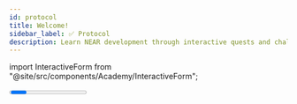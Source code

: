 ```yaml
---
id: protocol
title: Welcome!
sidebar_label: ✅ Protocol
description: Learn NEAR development through interactive quests and challenges designed to build your skills step by step.
---
```


import InteractiveForm from "@site/src/components/Academy/InteractiveForm";

<Progress course="basics" total=6 />


Welcome! We are excited for you to embark on your NEAR Quest journey. Let's start by learning the fundamentals!

---

## NEAR Protocol

In technical terms, NEAR is a [layer-one](https://coinmarketcap.com/academy/glossary/layer-1-blockchain), [sharded](https://near.org/blog/near-launches-nightshade-sharding-paving-the-way-for-mass-adoption), [proof-of-stake](https://en.wikipedia.org/wiki/Proof_of_stake) blockchain built with usability in mind.

[Layer-1](https://coinmarketcap.com/academy/glossary/layer-1-blockchain) means NEAR is the foundation that supports everything else built on it. It keeps all the transaction records safe and unchangeable which keeps the network secure and trustworthy.

[Sharded](https://near.org/blog/near-launches-nightshade-sharding-paving-the-way-for-mass-adoption) means the network is broken into pieces that work in parallel. This helps NEAR process transactions quickly and efficiently.

[Proof-of-stake](https://en.wikipedia.org/wiki/Proof_of_stake) uses less electricity compared with other blockchains which use proof-of-work. Users show they own NEAR tokens to help run the network. This makes it cheaper and lets more people use it.

---

## Lorem Ipsum

Lorem ipsum dolor sit amet, consectetur adipiscing elit. Donec feugiat tristique mi. Vivamus at neque vel tellus hendrerit consectetur. Sed velit odio, egestas vitae tellus volutpat, semper accumsan dui. Praesent ante augue, tempor et egestas a, mollis quis sem. Aliquam erat volutpat. Maecenas et erat efficitur, porta ligula at, condimentum ex. Etiam tempor venenatis nunc, sed placerat urna sollicitudin eget.

Ut orci nunc, semper eget tincidunt et, egestas ut ligula. Sed sit amet turpis risus. In elit augue, vestibulum nec nunc ut, porta luctus sapien. In rhoncus fringilla risus, ut aliquam tortor tincidunt ac. Phasellus varius, mauris hendrerit viverra sollicitudin, nunc justo maximus lectus, sed ultricies nunc turpis vel arcu. Sed quam nunc, vulputate sit amet suscipit id, commodo a mauris. Proin a arcu nec est pulvinar blandit nec vel libero. Fusce a ex rutrum, sollicitudin ligula vel, convallis erat. Vestibulum non maximus nunc. Donec ut ipsum nec nisl ullamcorper rutrum id vitae eros. Lorem ipsum dolor sit amet, consectetur adipiscing elit. Phasellus vitae arcu sit amet tellus sodales volutpat a sit amet libero. Donec efficitur neque cursus metus imperdiet dignissim. Proin fringilla sapien non felis dapibus, et molestie est eleifend. Mauris condimentum malesuada eros, vitae tincidunt lectus semper vehicula. 

---

## Quiz

<Quiz id="protocol-quiz" />
    <MultipleChoice>
        <Option> A. NEAR is a layer-one, sharded, proof-of-stake blockchain.</Option>
        <Option> B. NEAR is a layer-two, non-sharded, proof-of-work blockchain.</Option>
        <Option> C. NEAR is a layer-one, non-sharded, proof-of-stake blockchain.</Option>
        <Option correct> D. NEAR is a layer-two, sharded, proof-of-work blockchain.</Option>
    </MultipleChoice>
    <MultipleChoice>
        <Option correct> A. Sharding helps NEAR process transactions quickly and efficiently.</Option>
        <Option> B. Sharding makes NEAR less secure.</Option>
        <Option> C. Sharding increases the cost of using NEAR.</Option>
        <Option> D. Sharding is not used in NEAR.</Option>
    </MultipleChoice>
    <MultipleChoice>
        <Option> A. Proof-of-stake uses more electricity than proof-of-work.</Option>
        <Option correct> B. Proof-of-stake uses less electricity than proof-of-work.</Option>
        <Option> C. Proof-of-stake and proof-of-work use the same amount of electricity.</Option>
        <Option> D. Proof-of-stake is not used in NEAR </Option>
    </MultipleChoice>
</Quiz>

